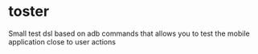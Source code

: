 # toster

Small test dsl based on adb commands that allows you to test the mobile application close to user actions